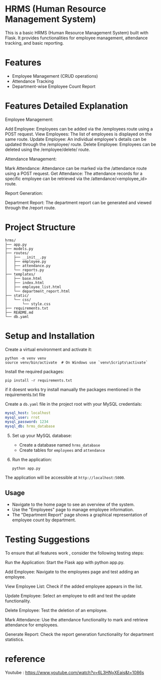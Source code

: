 # HRMS (Human Resource Management System)

This is a basic HRMS (Human Resource Management System) built with Flask. It provides functionalities for employee management, attendance tracking, and basic reporting.

# Features

- Employee Management (CRUD operations)
- Attendance Tracking
- Department-wise Employee Count Report

# Features Detailed Explanation

Employee Management:


Add Employee: Employees can be added via the /employees route using a POST request.
View Employees: The list of employees is displayed on the same route.
Update Employee: An individual employee's details can be updated through the /employee/<id> route.
Delete Employee: Employees can be deleted using the /employee/delete/<id> route.


Attendance Management:


Mark Attendance: Attendance can be marked via the /attendance route using a POST request.
Get Attendance: The attendance records for a specific employee can be retrieved via the /attendance/<employee_id> route.


Report Generation:


Department Report: The department report can be generated and viewed through the /report route.

# Project Structure

```
hrms/
├── app.py
├── models.py
├── routes/
│   ├── __init__.py
│   ├── employee.py
│   ├── attendance.py
│   └── reports.py
├── templates/
│   ├── base.html
│   ├── index.html
│   ├── employee_list.html
│   └── department_report.html
├── static/
│   └── css/
│       └── style.css
├── requirements.txt
├── README.md
└── db.yaml
```

# Setup and Installation

 Create a virtual environment and activate it:
   ```
   python -m venv venv
   source venv/bin/activate  # On Windows use `venv\Scripts\activate`
   ```

 Install the required packages:
   ```
   pip install -r requirements.txt
   ```
   if it doesnt works try install manually the packages mentioned in the requirements.txt file

 Create a `db.yaml` file in the project root with your MySQL credentials:
   ```yaml
   mysql_host: localhost
   mysql_user: rrot
   mysql_password: 1234
   mysql_db: hrms_database
   ```

5. Set up your MySQL database:
   - Create a database named `hrms_database`
   - Create tables for `employees` and `attendance`

6. Run the application:
   ```
   python app.py
   ```

The application will be accessible at `http://localhost:5000`.

## Usage

- Navigate to the home page to see an overview of the system.
- Use the "Employees" page to manage employee information.
- The "Department Report" page shows a graphical representation of employee count by department.


# Testing Suggestions

To ensure that all features work , consider the following testing steps:

Run the Application: Start the Flask app with python app.py.

Add Employee: Navigate to the employees page and test adding an employee.

View Employee List: Check if the added employee appears in the list.

Update Employee: Select an employee to edit and test the update functionality.

Delete Employee: Test the deletion of an employee.

Mark Attendance: Use the attendance functionality to mark and retrieve attendance for employees.

Generate Report: Check the report generation functionality for department statistics.

# reference

Youtube : https://www.youtube.com/watch?v=6L3HNyXEais&t=1086s
